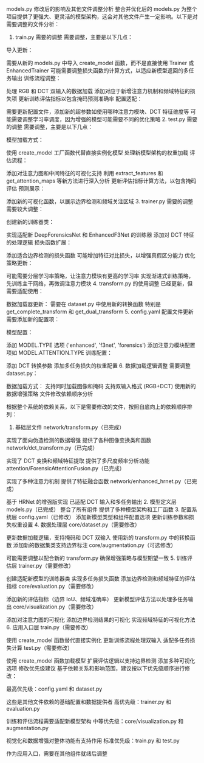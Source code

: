 models.py 修改后的影响及其他文件调整分析
整合并优化后的 models.py 为整个项目提供了更强大、更灵活的模型架构，这会对其他文件产生一定影响。以下是对需要调整的文件分析：

1. train.py 需要的调整
   需要调整，主要是以下几点：

导入更新：

需要从新的 models.py 中导入 create_model 函数，而不是直接使用 Trainer 或 EnhancedTrainer
可能需要调整损失函数的计算方式，以适应新模型返回的多任务输出
训练流程调整：

处理 RGB 和 DCT 双输入的数据加载
添加对应于新增注意力机制和频域特征的损失项
更新训练评估指标以包含掩码预测准确率
配置适配：

需要更新配置文件，添加新的超参数如使用哪种注意力模块、DCT 特征维度等
可能需要调整学习率调度，因为增强的模型可能需要不同的优化策略 2. test.py 需要的调整
需要调整，主要是以下几点：

模型加载方式：

使用 create_model 工厂函数代替直接实例化模型
处理新模型架构的权重加载
评估流程：

添加对注意力图和中间特征的可视化支持
利用 extract_features 和 get_attention_maps 等新方法进行深入分析
更新评估指标计算方法，以包含掩码评估
预测展示：

添加新的可视化函数，以展示边界检测和频域关注区域 3. trainer.py 需要的调整
需要较大调整：

创建新的训练器类：

实现适配新 DeepForensicsNet 和 EnhancedF3Net 的训练器
添加对 DCT 特征的处理逻辑
损失函数扩展：

添加适合边界检测的损失函数
可能增加特征对比损失，以增强真假区分能力
优化策略更新：

可能需要分层学习率策略，让注意力模块有更高的学习率
实现渐进式训练策略，先训练主干网络，再微调注意力模块 4. transform.py 的使用调整
已经更新，但需要适配使用：

数据加载器更新：
需要在 dataset.py 中使用新的转换函数
特别是 get_complete_transform 和 get_dual_transform 5. config.yaml 配置文件更新
需要添加新的配置项：

模型配置：

添加 MODEL.TYPE 选项 ('enhanced', 'f3net', 'forensics')
添加注意力模块配置项如 MODEL.ATTENTION.TYPE
训练配置：

添加 DCT 转换参数
添加多任务损失的权重配置 6. 数据加载逻辑调整
需要调整 dataset.py：

数据加载方式：
支持同时加载图像和掩码
支持双输入格式 (RGB+DCT)
使用新的数据增强策略
文件修改依赖顺序分析

根据整个系统的依赖关系，以下是需要修改的文件，按照自底向上的依赖顺序排列：

1. 基础层文件
   network/transform.py（已完成）

实现了面向伪造检测的数据增强
提供了各种图像变换类和函数
network/dct_transform.py（已完成）

实现了 DCT 变换和频域特征提取
提供了多尺度频率分析功能
attention/ForensicAttentionFusion.py（已完成）

实现了多种注意力机制
提供了特征融合函数
network/enhanced_hrnet.py（已完成）

基于 HRNet 的增强版实现
已适配 DCT 输入和多任务输出 2. 模型定义层
models.py（已完成）
整合了所有组件
提供了多种模型架构和工厂函数 3. 配置系统层
config.yaml（已修改）
添加新模型类型和组件配置选项
更新训练参数和损失权重设置 4. 数据处理层
core/dataset.py（需要修改）

更新数据加载逻辑，支持掩码和 DCT 双输入
使用新的 transform.py 中的转换函数
添加新的数据集类支持边界标注
core/augmentation.py（可选修改）

可能需要调整以配合新的 transform.py
确保增强策略与模型期望一致 5. 训练评估层
trainer.py（需要修改）

创建适配新模型的训练器类
实现多任务损失函数
添加边界检测和频域特征的评估指标
core/evaluation.py（需要修改）

添加新的评估指标（边界 IoU、频域准确率）
更新模型评估方法以处理多任务输出
core/visualization.py（需要修改）

添加对注意力图的可视化
添加边界检测结果的可视化
实现频域特征的可视化方法 6. 应用入口层
train.py（需要修改）

使用 create_model 函数替代直接实例化
更新训练流程处理双输入
适配多任务损失计算
test.py（需要修改）

使用 create_model 函数加载模型
扩展评估逻辑以支持边界检测
添加多种可视化选项
修改优先级建议
基于依赖关系和影响范围，建议按以下优先级顺序进行修改：

最高优先级：config.yaml 和 dataset.py

这些是其他文件依赖的基础配置和数据提供者
高优先级：trainer.py 和 evaluation.py

训练和评估流程需要适配新模型架构
中等优先级：core/visualization.py 和 augmentation.py

视觉化和数据增强对整体功能有支持作用
标准优先级：train.py 和 test.py

作为应用入口，需要在其他组件就绪后调整
